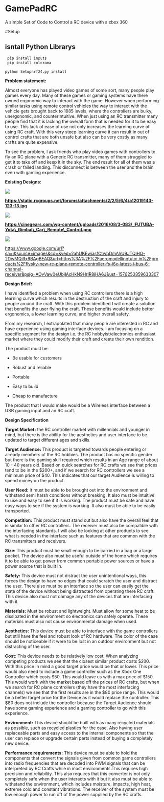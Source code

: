 # GamePadRC
A simple Set of Code to Control a RC device with a xbox 360 

#Setup 
## isntall Python Librarys
 ```python
  pip install inputs
  pip install colorama
```
```shell
python Setupnrf24.py install
```


**Problem statement:**

Almost everyone has played video games of some sort, many people play games every day. Many of these games or gaming systems have there owned ergonomic way to interact with the game. However when performing similar tasks using remote control vehicles the way to interact with the vehicle gets brought back to 1985 levels, where the controllers are bulky, unergonomic, and counterintuitive. When just using an RC transmitter many people find that it is lacking the overall form that is needed for it to be easy to use. This lack of ease of use not only increases the learning curve of using RC craft. With this very steep learning curve it can result in out of control crafts that are both unsafe but also can be very costly as many crafts are quite expensive.

To see the problem, I ask friends who play video games with controllers to fly an RC plane with a Generic RC transmitter, many of them struggled to get it to take off and keep it in the sky. The end result for all of them was a crash or failed landing. This disconnect is between the user and the brain even with gaming experience.

**Existing Designs:**

![](cid:Image_0.jpg)

**https://static.rcgroups.net/forums/attachments/2/2/5/6/4/a12019143-123-13.jpg**

![](cid:Image_1.png)

**https://cinegears.com/wp-content/uploads/2016/08/3-083\_FUTUBA-Yota\_Gimbal\_Car\_Remote\_Control.png**

![](cid:Image_2.png)

https://www.google.com/url?sa=i&source=images&cd=&ved=2ahUKEwiasfCtwbDmAhU9JTQIHQ-2DwMQjRx6BAgBEAQ&url=https%3A%2F%2Faeromodellingtutor.in%2Fproducts%2Fflysky-new-rc-plane-remote-controller-fs-i6x-latest-i-bus-6-channel-receiver&psig=AOvVaw0eUbjIAcHkN9HrIR8jHA6J&ust=1576253859633307

**Design Brief:**

I have identified a problem when using RC controllers there is a high learning curve which results in the destruction of the craft and injury to people around the craft. With this problem identified I will create a solution that benefits the user flying the craft. These benefits would include better ergonomics, a lower learning curve, and higher overall safety.

From my research, I extrapolated that many people are interested in RC and have experience using gaming interface devices. I am focusing on a specific segment for the design i.e. the RC hobbyist/electronics enthusiast market where they could modify their craft and create their own rendition.

The product must be:

*   Be usable for customers

*   Robust and reliable
*   Portable
*   Easy to build
*   Cheap to manufacture

The product that I would make would be a Wireless interface between a USB gaming input and an RC craft.

**Design Specification**

**Target Market:** the RC controller market with millennials and younger in mind, but there is the ability for the aesthetics and user interface to be updated to target different ages and skills.

**Target Audience:** This product is targeted towards people entering or already members of the RC hobbies. The product has no specific gender but there is the gaming skill required which results in an Age range of about 10 - 40 years old. Based on quick searches for RC crafts we see that prices tend to be in the $200+, and if we search for RC controllers we see a minimum price of $40. This indicates that our target Audience is willing to spend money on the product.

**User Need:** It must be able to be brought out into the environment and withstand semi harsh conditions without breaking. It also must be intuitive to use and easy to see if it is working. The product must be safe and have easy ways to see if the system is working. It also must be able to be easily transported.

**Competition:** This product must stand out but also have the overall feel that is similar to other RC controllers. The receiver must also be compatible with the interfacing standards. I will also be looking at other products to see what is needed in the interface such as features that are common with the RC transmitters and receivers.

**Size:** This product must be small enough to be carried in a bag or a large pocket. The device also must be useful outside of the home which requires it to be able to get power from common portable power sources or have a power source that is built in.

**Safety:** This device must not distract the user unintentional ways, this forces the design to have no edges that could scratch the user and distract the user. There also must be an interface so the user can easily get the state of the device without being distracted from operating there RC craft. This device also must not damage any of the devices that are interfacing with it.

**Materials:** Must be robust and lightweight. Must allow for some heat to be dissipated in the environment so electronics can safely operate. These materials must also not cause environmental damage when used.

**Aesthetics:** This device must be able to interface with the game controllers but still have the feel and robust look of RC hardware. The color of the case should be noticeable if it were to be lost in an outdoor environment but not distracting of the user.

**Cost:** This device needs to be relatively low cost. When analyzing competing products we see that the closest similar product costs $200. With this price in mind a good target price would be that or lower. This price would also need to include a game controller such as the Xbox One Controller which costs $50. This would leave us with a max price of $150. This would work with the market based off the prices of RC crafts, but when we search for RC plane controllers (they have the most interfacing channels) we see that the first results are in the $80 price range. This would be a better target price for the Device as it would replace the controller. This $80 does not include the controller because the Target Audience should have some gaming experience and a gaming controller to go with this experience.

**Environment:** This device should be built with as many recycled materials as possible, such as recycled plastics for the case. Also having user replaceable parts and easy access to the internal components so that the user can replace or upgrade certain parts instead of buying a completely new device.

**Performance requirements:** This device must be able to hold the components that convert the signals given from common game controllers into radio frequencies that are decoded into PWM signals that can be interpreted by RC Crafts while in most environments.This requires high precision and reliability. This also requires that this converter is not only completely safe when the user interacts with it but it also must be able to withstand the environment, which includes moisture, impacts, high heat, extreme cold and constant vibrations. The receiver of the system must be low enough power to run off of the power supplied by the RC crafts.
